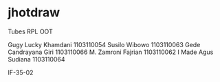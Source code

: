 jhotdraw
========

Tubes RPL OOT

Gugy Lucky Khamdani   1103110054
Susilo Wibowo         1103110063
Gede Candrayana Giri  1103110066
M. Zamroni Fajrian    1103110062
I Made Agus Sudiana   1103110064

IF-35-02
